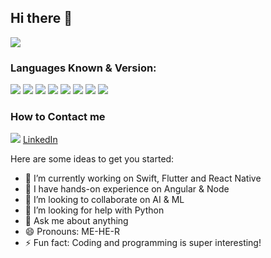 ## Hi there 👋

   <img src="https://img.shields.io/badge/Author-Mihir%20Brahmbhatt-brightgreen">

### Languages Known & Version:

<img src="https://img.shields.io/badge/Swift-v%205-green"> <img src="https://img.shields.io/badge/SwiftUI-v%202.0-green"> <img src="https://img.shields.io/badge/Objective--C-v%202-green"> <img src="https://img.shields.io/badge/Angular%20-v%207-green"> <img src="https://img.shields.io/badge/Ionic%20Framework-v%202-green"> <img src="https://img.shields.io/badge/Vuejs-v%202.6.3-green"> 
<img src="https://img.shields.io/badge/Flutter-V3-yellowgreen"> <img src="https://img.shields.io/badge/React%20Native-v16-red">


### How to Contact me

<img src="https://img.shields.io/badge/LinkedIn-blue?logo=Linkedin" href="https://www.linkedin.com/in/mihir-brahmbhatt"> <a href="https://www.linkedin.com/in/mihir-brahmbhatt">LinkedIn</a>



Here are some ideas to get you started:
- 🔭 I’m currently working on Swift, Flutter and React Native
- 🌱 I have hands-on experience on Angular & Node
- 👯 I’m looking to collaborate on AI & ML
- 🤔 I’m looking for help with Python
- 💬 Ask me about anything
- 😄 Pronouns: ME-HE-R
- ⚡ Fun fact: Coding and programming is super interesting!

